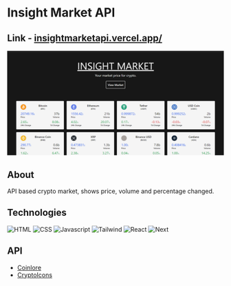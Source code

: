# Insight Market API

## Link - [insightmarketapi.vercel.app/](https://joshjoshuap-insightmarketapi.vercel.app)

![Insight Market Screenshot][insigtmarket-screenshot]

## About

API based crypto market, shows price, volume and percentage changed.

## Technologies

![HTML][html-icon]
![CSS][css-icon]
![Javascript][javascript-icon]
![Tailwind][tailwind-icon]
![React][react-icon]
![Next][next-icon]

## API

- [Coinlore](https://www.coinlore.com/cryptocurrency-data-api)
- [CryptoIcons](http://cryptoicons.co)

<!-- Image & Link -->

[insigtmarket-screenshot]: public/images/insight-market.png
[css-icon]: https://img.shields.io/badge/CSS3-1572B6?style=for-the-badge&logo=css3&logoColor=white
[html-icon]: https://img.shields.io/badge/HTML5-E34F26?style=for-the-badge&logo=html5&logoColor=white
[javascript-icon]: https://img.shields.io/badge/JavaScript-323330?style=for-the-badge&logo=javascript&logoColor=F7DF1E
[next-icon]: https://img.shields.io/badge/next.js-000000?style=for-the-badge&logo=nextdotjs&logoColor=
[react-icon]: https://img.shields.io/badge/React-20232A?style=for-the-badge&logo=react&logoColor=61DAFB
[tailwind-icon]: https://img.shields.io/badge/Tailwind_CSS-38B2AC?style=for-the-badge&logo=tailwind-css&logoColor=white
